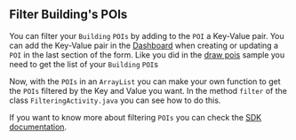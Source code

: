 ## <a name="filterpois"></a> Filter Building's POIs
You can filter your `Building` `POIs` by adding to the `POI` a Key-Value pair. You can add the Key-Value pair in the [Dashboard](https://dashboard.situm.es) when creating or updating a `POI` in the last section of the form.
Like you did in the [draw pois](https://github.com/situmtech/situm-android-getting-started/tree/master/app/src/main/java/es/situm/gettingstarted/drawpois) sample you need to get the list of your `Building` `POI`s


Now, with the `POIs` in an `ArrayList` you can make your own function to get the `POIs` filtered by the Key and Value you want.
In the method `filter` of the class `FilteringActivity.java` you can see how to do this.

If you want to know more about filtering `POIs` you can check the [SDK documentation](http://developers.situm.es/sdk_documentation/android/javadoc/2.31.3/).
